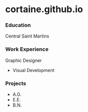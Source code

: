 # cortaine.github.io

### Education
Central Saint Martins

### Work Experience
Graphic Designer
- Visual Development

### Projects
- A.G.
- E.E.
- B.N.
